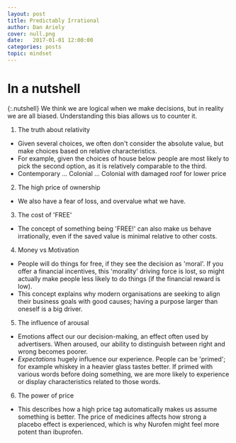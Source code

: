 ```yaml
---
layout: post
title: Predictably Irrational
author: Dan Ariely
cover: null.png
date:   2017-01-01 12:00:00
categories: posts
topic: mindset
---
```


# In a nutshell

{:.nutshell}
We think we are logical when we make decisions, but in reality we are all biased. Understanding this bias allows us to counter it. 

1. The truth about relativity
-	Given several choices, we often don't consider the absolute value, but make choices based on relative characteristics. 
-	For example, given the choices of house below people are most likely to pick the second option, as it is relatively comparable to the third. 
-	Contemporary ... Colonial ... Colonial with damaged roof for lower price

2. The high price of ownership
-	We also have a fear of loss, and overvalue what we have. 

3.	The cost of 'FREE'
-	The concept of something being 'FREE!' can also make us behave irrationally, even if the saved value is minimal relative to other costs.

4.	Money vs Motivation
-	People will do things for free, if they see the decision as 'moral'. If you offer a financial incentives, this 'morality' driving force is lost, so might actually make people less likely to do things (if the financial reward is low). 
-	This concept explains why modern organisations are seeking to align their business goals with good causes; having a purpose larger than oneself is a big driver.

5. The influence of arousal
- 	Emotions affect our our decision-making, an effect often used by advertisers. When aroused, our ability to distinguish between right and wrong becomes poorer.
- *Expectations* hugely influence our experience. People can be 'primed'; for example whiskey in a heavier glass tastes better. If primed with various words before doing something, we are more likely to experience or display characteristics related to those words.

6. The power of price
-	This describes how a high price tag automatically makes us assume something is better. The price of medicines affects how strong a placebo effect is experienced, which is why Nurofen might feel more potent than ibuprofen.

